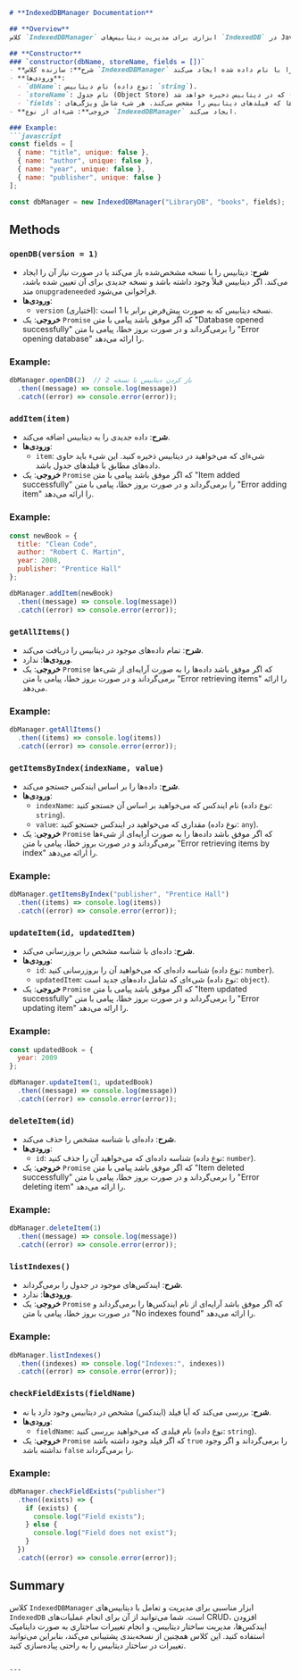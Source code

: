 ```markdown
# **IndexedDBManager Documentation**

## **Overview**
کلاس `IndexedDBManager` ابزاری برای مدیریت دیتابیس‌های `IndexedDB` در JavaScript است. این کلاس امکان انجام عملیات‌های پایه‌ای CRUD (Create, Read, Update, Delete) را فراهم می‌کند و از ایجاد و مدیریت ایندکس‌ها و فیلدها به صورت داینامیک پشتیبانی می‌کند. علاوه بر این، این کلاس به شما اجازه می‌دهد تا با استفاده از **نسخه‌بندی**، ساختار دیتابیس را به راحتی ارتقا دهید.

## **Constructor**
### `constructor(dbName, storeName, fields = [])`
- **شرح**: سازنده کلاس `IndexedDBManager` که دیتابیس را با نام داده شده ایجاد می‌کند.
- **ورودی‌ها**:
  - `dbName`: نام دیتابیس (نوع داده: `string`).
  - `storeName`: نام جدول (Object Store) که در دیتابیس ذخیره خواهد شد (نوع داده: `string`).
  - `fields`: آرایه‌ای از شیء‌ها که فیلدهای دیتابیس را مشخص می‌کند. هر شیء شامل ویژگی‌های `name` (نام فیلد) و `unique` (آیا فیلد منحصر به فرد است یا خیر) است. این پارامتر به صورت پیش‌فرض خالی است.
- **خروجی**: شیء‌ای از نوع `IndexedDBManager` ایجاد می‌کند.

### Example:
```javascript
const fields = [
  { name: "title", unique: false },
  { name: "author", unique: false },
  { name: "year", unique: false },
  { name: "publisher", unique: false }
];

const dbManager = new IndexedDBManager("LibraryDB", "books", fields);
```

## **Methods**

### `openDB(version = 1)`
- **شرح**: دیتابیس را با نسخه مشخص‌شده باز می‌کند یا در صورت نیاز آن را ایجاد می‌کند. اگر دیتابیس قبلاً وجود داشته باشد و نسخه جدیدی برای آن تعیین شده باشد، متد `onupgradeneeded` فراخوانی می‌شود.
- **ورودی‌ها**:
  - `version` (اختیاری): نسخه دیتابیس که به صورت پیش‌فرض برابر با 1 است.
- **خروجی**: یک `Promise` که اگر موفق باشد پیامی با متن "Database opened successfully" را برمی‌گرداند و در صورت بروز خطا، پیامی با متن "Error opening database" را ارائه می‌دهد.
  
### Example:
```javascript
dbManager.openDB(2)  // باز کردن دیتابیس با نسخه 2
  .then((message) => console.log(message))
  .catch((error) => console.error(error));
```

### `addItem(item)`
- **شرح**: داده جدیدی را به دیتابیس اضافه می‌کند.
- **ورودی‌ها**:
  - `item`: شیء‌ای که می‌خواهید در دیتابیس ذخیره کنید. این شیء باید حاوی داده‌های مطابق با فیلدهای جدول باشد.
- **خروجی**: یک `Promise` که اگر موفق باشد پیامی با متن "Item added successfully" را برمی‌گرداند و در صورت بروز خطا، پیامی با متن "Error adding item" را ارائه می‌دهد.
  
### Example:
```javascript
const newBook = {
  title: "Clean Code",
  author: "Robert C. Martin",
  year: 2008,
  publisher: "Prentice Hall"
};

dbManager.addItem(newBook)
  .then((message) => console.log(message))
  .catch((error) => console.error(error));
```

### `getAllItems()`
- **شرح**: تمام داده‌های موجود در دیتابیس را دریافت می‌کند.
- **ورودی‌ها**: ندارد.
- **خروجی**: یک `Promise` که اگر موفق باشد داده‌ها را به صورت آرایه‌ای از شیء‌ها برمی‌گرداند و در صورت بروز خطا، پیامی با متن "Error retrieving items" را ارائه می‌دهد.

### Example:
```javascript
dbManager.getAllItems()
  .then((items) => console.log(items))
  .catch((error) => console.error(error));
```

### `getItemsByIndex(indexName, value)`
- **شرح**: داده‌ها را بر اساس ایندکس جستجو می‌کند.
- **ورودی‌ها**:
  - `indexName`: نام ایندکس که می‌خواهید بر اساس آن جستجو کنید (نوع داده: `string`).
  - `value`: مقداری که می‌خواهید در ایندکس جستجو کنید (نوع داده: `any`).
- **خروجی**: یک `Promise` که اگر موفق باشد داده‌ها را به صورت آرایه‌ای از شیء‌ها برمی‌گرداند و در صورت بروز خطا، پیامی با متن "Error retrieving items by index" را ارائه می‌دهد.
  
### Example:
```javascript
dbManager.getItemsByIndex("publisher", "Prentice Hall")
  .then((items) => console.log(items))
  .catch((error) => console.error(error));
```

### `updateItem(id, updatedItem)`
- **شرح**: داده‌ای با شناسه مشخص را بروزرسانی می‌کند.
- **ورودی‌ها**:
  - `id`: شناسه داده‌ای که می‌خواهید آن را بروزرسانی کنید (نوع داده: `number`).
  - `updatedItem`: شیء‌ای که شامل داده‌های جدید است (نوع داده: `object`).
- **خروجی**: یک `Promise` که اگر موفق باشد پیامی با متن "Item updated successfully" را برمی‌گرداند و در صورت بروز خطا، پیامی با متن "Error updating item" را ارائه می‌دهد.
  
### Example:
```javascript
const updatedBook = {
  year: 2009
};

dbManager.updateItem(1, updatedBook)
  .then((message) => console.log(message))
  .catch((error) => console.error(error));
```

### `deleteItem(id)`
- **شرح**: داده‌ای با شناسه مشخص را حذف می‌کند.
- **ورودی‌ها**:
  - `id`: شناسه داده‌ای که می‌خواهید آن را حذف کنید (نوع داده: `number`).
- **خروجی**: یک `Promise` که اگر موفق باشد پیامی با متن "Item deleted successfully" را برمی‌گرداند و در صورت بروز خطا، پیامی با متن "Error deleting item" را ارائه می‌دهد.
  
### Example:
```javascript
dbManager.deleteItem(1)
  .then((message) => console.log(message))
  .catch((error) => console.error(error));
```

### `listIndexes()`
- **شرح**: ایندکس‌های موجود در جدول را برمی‌گرداند.
- **ورودی‌ها**: ندارد.
- **خروجی**: یک `Promise` که اگر موفق باشد آرایه‌ای از نام ایندکس‌ها را برمی‌گرداند و در صورت بروز خطا، پیامی با متن "No indexes found" را ارائه می‌دهد.

### Example:
```javascript
dbManager.listIndexes()
  .then((indexes) => console.log("Indexes:", indexes))
  .catch((error) => console.error(error));
```

### `checkFieldExists(fieldName)`
- **شرح**: بررسی می‌کند که آیا فیلد (ایندکس) مشخص در دیتابیس وجود دارد یا نه.
- **ورودی‌ها**:
  - `fieldName`: نام فیلدی که می‌خواهید بررسی کنید (نوع داده: `string`).
- **خروجی**: یک `Promise` که اگر فیلد وجود داشته باشد `true` را برمی‌گرداند و اگر وجود نداشته باشد `false` را برمی‌گرداند.
  
### Example:
```javascript
dbManager.checkFieldExists("publisher")
  .then((exists) => {
    if (exists) {
      console.log("Field exists");
    } else {
      console.log("Field does not exist");
    }
  })
  .catch((error) => console.error(error));
```

## **Summary**
کلاس `IndexedDBManager` ابزار مناسبی برای مدیریت و تعامل با دیتابیس‌های `IndexedDB` است. شما می‌توانید از آن برای انجام عملیات‌های CRUD، افزودن ایندکس‌ها، مدیریت ساختار دیتابیس، و انجام تغییرات ساختاری به صورت داینامیک استفاده کنید. این کلاس همچنین از نسخه‌بندی پشتیبانی می‌کند، بنابراین می‌توانید تغییرات در ساختار دیتابیس را به راحتی پیاده‌سازی کنید.
```

---
